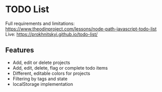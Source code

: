 # TODO List

Full requirements and limitations: https://www.theodinproject.com/lessons/node-path-javascript-todo-list
Live: https://prokhnitskyi.github.io/todo-list/

## Features
- Add, edit or delete projects
- Add, edit, delete, flag or complete todo items
- Different, editable colors for projects
- Filtering by tags and state
- localStorage implementation
